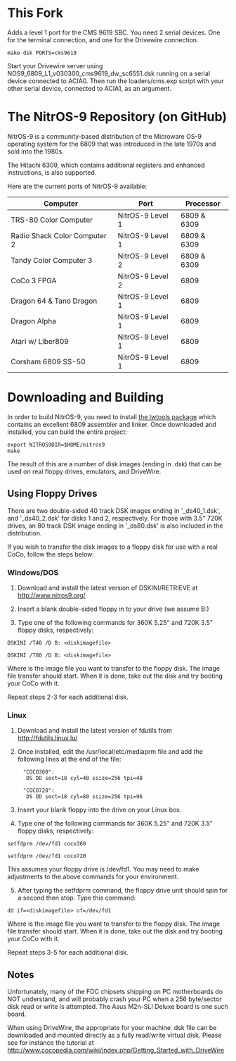 # This Fork

Adds a level 1 port for the CMS 9619 SBC. You need 2 serial devices. One for the terminal 
connection, and one for the Drivewire connection.

```
make dsk PORTS=cms9619 
```
Start your Drivewire server using NOS9_6809_L1_v030300_cms9619_dw_sc6551.dsk running
on a serial device connected to ACIA0.
Then run the loaders/cms.exp script with your other serial device, connected to ACIA1, as an argument.

# The NitrOS-9 Repository (on GitHub)

NitrOS-9 is a community-based distribution of the Microware OS-9 operating system for the 6809 that was introduced in the late 1970s and sold into the 1980s.

The Hitachi 6309, which contains additional registers and enhanced instructions, is also supported.

Here are the current ports of NitrOS-9 available:

| Computer  | Port | Processor |
| ------------- | ------------- |  ------------- |
| TRS-80 Color Computer  | NitrOS-9 Level 1 | 6809 & 6309 |
| Radio Shack Color Computer 2 | NitrOS-9 Level 1 | 6809 & 6309 |
| Tandy Color Computer 3 | NitrOS-9 Level 2 | 6809 & 6309 |
| CoCo 3 FPGA | NitrOS-9 Level 2 | 6809 |
| Dragon 64 & Tano Dragon | NitrOS-9 Level 1 | 6809 |
| Dragon Alpha | NitrOS-9 Level 1 | 6809 |
| Atari w/ Liber809 | NitrOS-9 Level 1 | 6809 |
| Corsham 6809 SS-50 | NitrOS-9 Level 1 | 6809 |

# Downloading and Building

In order to build NitrOS-9, you need to install [the lwtools package](http://lwtools.projects.l-w.ca) which contains an excellent 6809 assembler and linker. Once downloaded and installed, you can build the entire project:

```
export NITROS9DIR=$HOME/nitros9
make
```

The result of this are a number of disk images (ending in .dsk) that can be used on real floppy drives, emulators, and DriveWire.

## Using Floppy Drives
There are two double-sided 40 track DSK images ending in '_ds40_1.dsk', and '_ds40_2.dsk' for disks 1 and 2, respectively.  For those with 3.5" 720K drives, an 80 track DSK image ending in '_ds80.dsk' is also included in the distribution.

If you wish to transfer the disk images to a floppy disk for use with a real CoCo, follow the steps below:

### Windows/DOS

1. Download and install the latest version of DSKINI/RETRIEVE at http://www.nitros9.org/

2. Insert a blank double-sided floppy in to your drive (we assume B:)

3. Type one of the following commands for 360K 5.25" and 720K 3.5" floppy disks, respectively:

```
DSKINI /T40 /D B: <diskimagefile>
```
```
DSKINI /T80 /D B: <diskimagefile>
```

Where <diskimagefile> is the image file you want to transfer to the floppy disk.  The image file transfer should start.  When it is done, take out the disk and try booting your CoCo with it.

Repeat steps 2-3 for each additional disk.


### Linux

1. Download and install the latest version of fdutils from http://fdutils.linux.lu/

2. Once installed, edit the /usr/local/etc/mediaprm file and add the following lines at the end of the file:

```
     "COCO360":
      DS DD sect=18 cyl=40 ssize=256 tpi=48

     "COCO720":
      DS DD sect=18 cyl=80 ssize=256 tpi=96
```
3. Insert your blank floppy into the drive on your Linux box.

4. Type one of the following commands for 360K 5.25" and 720K 3.5" floppy disks, respectively:

```
setfdprm /dev/fd1 coco360
```
```
setfdprm /dev/fd1 coco720
```

This assumes your floppy drive is /dev/fd1.  You may need to make adjustments to the above commands for your environment.

5. After typing the setfdprm command, the floppy drive unit should spin for a second then stop. Type this command:

```
dd if=<diskimagefile> of=/dev/fd1
```

Where <diskimagefile> is the image file you want to transfer to the floppy disk.  The image file transfer should start.  When it is done, take out the disk and try booting your CoCo with it.

Repeat steps 3-5 for each additional disk.


## Notes
Unfortunately, many of the FDC chipsets shipping on PC motherboards do NOT understand, and will probably crash your PC when a 256 byte/sector disk read or write is attempted. The Asus M2n-SLI Deluxe board is one such board.

When using DriveWire, the appropriate for your machine .dsk file can be downloaded and mounted directly as a fully read/write virtual disk. Please see for instance the tutorial at http://www.cocopedia.com/wiki/index.php/Getting_Started_with_DriveWire

